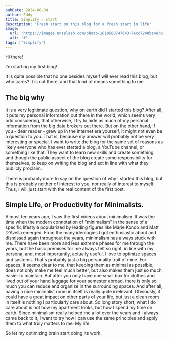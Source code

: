 ```yaml
---
pubDate: 2024-08-04
author: Eddy
title: Simplify - start
description: "Fresh start on this blog for a fresh start in life"
image:
  url: "https://images.unsplash.com/photo-1618580747643-7ecc7240ba4e?q=80&w=2787&auto=format&fit=crop&ixlib=rb-4.0.3&ixid=M3wxMjA3fDB8MHxwaG90by1wYWdlfHx8fGVufDB8fHx8fA%3D%3D"
  alt: "#"
tags: ["Simplify"]
---
```


Hi there!

I'm starting my first blog!

It is quite possible that no one besides myself will ever read this blog, but who cares? It is out there, and that kind of means something to me. 

## The big why

It is a very legitimate question, why on earth did I started this blog? After all, it puts my personal information out there in the world, which seems very odd considering, that otherwise, I try to hide as much of my personal information from the big data brokers out there. But on the other hand, if you - dear reader - grew up in the internet era yourself, it might not even be a question to you. That is, because my answer will probably not be very interesting or special. I want to write the blog for the same set of reasons as likely everyone who has ever started a blog, a YouTube channel, or something like that. They want to learn new skills and create something, and though the public aspect of the blog create some responsibility for themselves, to keep on writing the blog and act in line with what they publicly proclaim. 

There  is probably more to say on the question of why I started this blog, but this is probably neither of interest to you, nor really of interest to myself. Thus, I will just start with the real content of the first post. 

## Simple Life, or Productivity for Minimalists. 

Almost ten years ago, I saw the first videos about minimalism. It was the time when the modern connotation of "minimalism" in the sense of a specific lifestyle popularized by leading figures like Marie Kondo and Matt D'Avella emerged. 
From the many ideologies I got enthusiastic about and dismissed again throughout the years, minimalism has always stuck with me. There have been more and less extreme phases for me through the years, but the basic premises for me always felt so right, in line with my persona, and, most importantly, actually useful. 
I love to optimize spaces and systems. That's probably just a big personality trait of mine. For spaces, it seems clear to me, that keeping them as minimal as possible, does not only make me feel much better, but also makes them just so much easier to maintain. But after you only have one small box for clothes and lived out of your hand luggage for your semester abroad, there is only so much you can reduce and organize in the surrounding spaces. And after all, having a nice minimalist room in itself is really quite irrelevant. Obviously, it could have a great impact on other parts of your life, but just a clean room in itself is nothing I particularly care about. So long story short, what I do care about is not how my apartment looks, but how I spend my time on earth. Since minimalism really helped me a lot over the years and I always came back to it, I want to try how I can use the same principles and apply them to what truly matters to me: My life. 

So let my optimizing brain start doing its work.


<!-- ## The Problem

In order to solve any problem, one has to describe the status quo or the problem as clearely as possible. 
While there surely is a history my productivity problems, I will try to concentrate on the current situation for the analysis. 
Right now, my biggest problem is, that I do all sorts of things, but mostly not the ones that are the currently most important tasks for myself. I am a classical procrastinator. 
One could argue, that even writing that blog is a way of procrastinating from just doing the tasks I really need to do. But I am of the strong conviction, that time invested in making a task more effektive is almost allway time well spend. And since I am planing to live and do stuff - well for the rest of my life, I right now feel more like tackeling the problem rather than procrastinating away from it. So thats good! 
To proceed, here - in no particular order - are some points, why, right now, I am not doing the tasks, that in clear moments seem the most important to me: 

-  -->